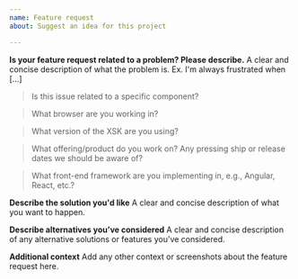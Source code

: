 ```yaml
---
name: Feature request
about: Suggest an idea for this project

---
```


<!-- Feel free to remove sections that aren't relevant.

Before opening:
- [Search for duplicate or closed issues](https://github.com/SAP/xsk/issues?utf8=✓&q=is%3Aissue)
- Read the [contributing guidelines](https://github.com/SAP/xsk/blob/main/CONTRIBUTING.md)

Feature requests must include:
- As much detail as possible for what we should add and why it's important
- Relevant links to prior art, screenshots, or live demos whenever possible

-->

**Is your feature request related to a problem? Please describe.**
A clear and concise description of what the problem is. Ex. I'm always frustrated when [...]

> Is this issue related to a specific component?

> What browser are you working in?

> What version of the XSK are you using?

> What offering/product do you work on? Any pressing ship or release dates we should be aware of?

> What front-end framework are you implementing in, e.g., Angular, React, etc.?


**Describe the solution you'd like**
A clear and concise description of what you want to happen.


**Describe alternatives you've considered**
A clear and concise description of any alternative solutions or features you've considered.


**Additional context**
Add any other context or screenshots about the feature request here.
